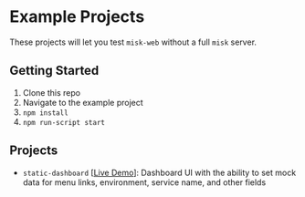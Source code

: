 # Example Projects

These projects will let you test `misk-web` without a full `misk` server.

## Getting Started

1. Clone this repo
1. Navigate to the example project
1. `npm install`
1. `npm run-script start`

## Projects

- `static-dashboard` [[Live Demo](https://square.github.io/misk-web/examples/static-dashboard/demo/)]: Dashboard UI with the ability to set mock data for menu links, environment, service name, and other fields
